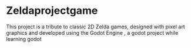 # Zeldaprojectgame
This project is a tribute to classic 2D Zelda games, designed with pixel art graphics and developed using the Godot Engine , a godot project while learning godot
